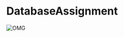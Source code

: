 # DatabaseAssignment

![OMG](https://user-images.githubusercontent.com/78460153/168532153-16b32aa4-dc26-4659-962d-7f736d6c160e.png)
